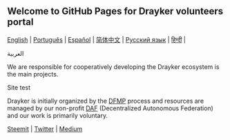 ## Welcome to GitHub Pages for Drayker volunteers portal 
[English](./README.md) | [Português](./README.PT.md) |  [Español](./README.ES.md) | [简体中文](./README.zh-CN.md) | [Русский язык](./README.RU.md) | [हिन्दी](./README.HI.md) | [   ](./README.AR.md)


العربية





We are responsible for cooperatively developing the Drayker ecosystem is the main projects.

Site test 



Drayker is initially organized by the [DFMP](https://dfmp.drayker.org) process and resources are managed by our non-profit [DAF](https://daf.drayker.org) (Decentralized Autonomous Federation) and our work is primarily voluntary.






[Steemit](https://steemit.com/@drayker) | [Twitter](https://twitter.com/Draykerdk) |  [Medium](https://medium.com/drayker) 







